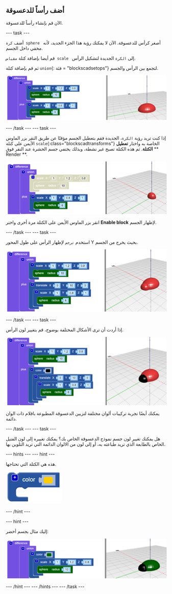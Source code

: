 ## أضف رأساً للدعسوقة

الآن قم بإنشاء رأساً للدعسوقة.

--- task ---

أضف `كرة sphere ` أصغر كرأس للدعسوقة. الآن لا يمكنك رؤية هذا الجزء الجديد، لأنه مخفي داخل الجسم.

قم أيضا بإضافة كتلة `مقياس scale ` إلى `الكرة` الجديدة لتشكيل الرأس.

ثم قم بإضافة كتلة ` union `{: فئة = "blockscadsetops"} لتجمع بين الرأس والجسم.

![لقطة للشاشة](images/bug-head-hidden.png)

--- /task --- --- task ---

إذا كنت تريد رؤية `الكرة`، الجديدة فقم بتعطيل الجسم مؤقتًا عن طريق النقر بزر الماوس الأيمن على كتلة `scale`{:class="blockscadtransforms"} الخاصة به واختار **تعطيل الكتلة**. ثم هذه الكتلة تصبح غير نشطة، وبذلك يختفي جسم الحشرة عند النقر فوق ** Render **.

![لقطة للشاشة](images/bug-disable.png)

انقر بزر الماوس الأيمن على الكتلة مرة أخرى واختر **Enable block** لإظهار الجسم.

--- /task --- --- task ---

استخدم `ترجم` لإظهار الرأس على طول المحور Y بحيث يخرج من الجسم.

  ![لقطة للشاشة](images/bug-head.png)

--- /task --- --- task ---

إذا أردت أن ترى الأشكال المختلفة بوضوح، قم بتغيير لون الرأس.

![لقطة للشاشة](images/bug-head-black.png)

يمكنك أيضًا تجربة تركيبات ألوان مختلفة لتزيين الدعسوقة المطبوعة باقلام ذات الوان دائمة.

--- /task --- --- task ---

هل يمكنك تغيير لون جسم نموذج الدعسوقة الخاص بك؟ يمكنك تغييره إلى لون الفتيل الخاص بالطابعة الذي تريد طباعته به، أو إلى لون من الالوان الدائمة التي تريد التلوين بها.

--- hints --- --- hint ---

هذه هي الكتلة التي تحتاجها.

![لقطة للشاشة](images/bug-colour-block.png)

--- /hint ---

--- hint ---

إليك مثال بجسم أخضر:

![لقطة للشاشة](images/bug-body-colour.png)

--- /hint --- --- /hints --- --- /task ---




  
